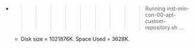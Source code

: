 * >>>>>>>>> Running inst-min-con-00-apt-custom-repository.sh ...
  * Disk size = 1021876K. Space Used = 3628K.
